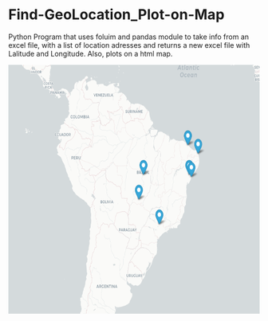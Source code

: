 # Find-GeoLocation_Plot-on-Map
 Python Program that uses foluim and pandas module to take info from an excel file, with a list of location adresses and returns a new excel file with Lalitude and Longitude.
 Also, plots on a html map.
 
 <img src="imgs/ExampleScreenShot.PNG" Height = 500>



